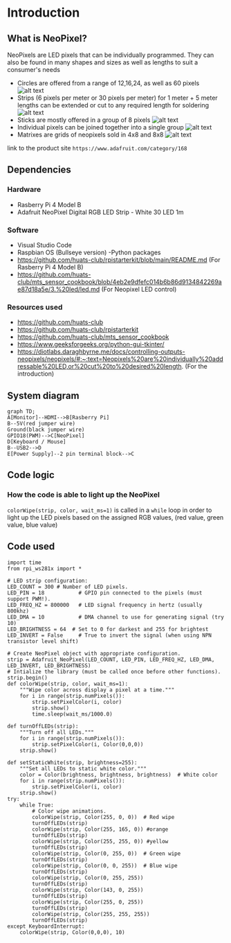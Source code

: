 
# Introduction
## What is NeoPixel?
NeoPixels are LED pixels that can be individually programmed. They can also be found in many shapes and sizes as well as lengths to suit a consumer's needs

- Circles are offered from a range of 12,16,24, as well as 60 pixels ![alt text](https://cdn-shop.adafruit.com/970x728/1463-00.jpg)
- Strips (6 pixels per meter or 30 pixels per meter) for 1 meter + 5 meter lengths can be extended or cut to any required length for soldering ![alt text](https://cdn-shop.adafruit.com/970x728/1376-00.jpg)
- Sticks are mostly offered in a group of 8 pixels ![alt text](https://cdn-shop.adafruit.com/970x728/1426-05.jpg)
- Individual pixels can be joined together into a single group ![alt text](https://cdn-shop.adafruit.com/970x728/1655-00.jpg)
- Matrixes are grids of neopixels sold in 4x8 and 8x8 ![alt text](https://cdn-shop.adafruit.com/970x728/1487-00.jpg)

link to the product site ```https://www.adafruit.com/category/168```

## Dependencies
### Hardware
- Rasberry Pi 4 Model B
- Adafruit NeoPixel Digital RGB LED Strip - White 30 LED 1m

### Software
- Visual Studio Code
- Raspbian OS (Bullseye version)
-Python packages
- https://github.com/huats-club/rpistarterkit/blob/main/README.md (For Rasberry Pi 4 Model B)
- https://github.com/huats-club/mts_sensor_cookbook/blob/4eb2e9dfefc014b6b86d9134842269ae87d18a5e/3.%20led/led.md (For Neopixel LED control)
### Resources used
- https://github.com/huats-club 
- https://github.com/huats-club/rpistarterkit
- https://github.com/huats-club/mts_sensor_cookbook
- https://www.geeksforgeeks.org/python-gui-tkinter/
- https://diotlabs.daraghbyrne.me/docs/controlling-outputs-neopixels/neopixels/#:~:text=Neopixels%20are%20individually%20addressable%20LED,or%20cut%20to%20desired%20length. (For the introduction)

## System diagram
```mermaid
graph TD;
A[Monitor]--HDMI-->B[Rasberry Pi]
B--5V(red jumper wire) 
Ground(black jumper wire)
GPIO18(PWM)-->C[NeoPixel]
D[Keyboard / Mouse]
B--USB2-->D
E[Power Supply]--2 pin terminal block-->C
```

## Code logic
### How the code is able to light up the NeoPixel
```colorWipe(strip, color, wait_ms=1)``` is called in a ```while``` loop in order to light up the LED pixels based on the assigned RGB values, (red value, green value, blue value) 
## Code used 
```
import time
from rpi_ws281x import *

# LED strip configuration:
LED_COUNT = 300 # Number of LED pixels.
LED_PIN = 18           # GPIO pin connected to the pixels (must support PWM!).
LED_FREQ_HZ = 800000   # LED signal frequency in hertz (usually 800khz)
LED_DMA = 10           # DMA channel to use for generating signal (try 10)
LED_BRIGHTNESS = 64  # Set to 0 for darkest and 255 for brightest
LED_INVERT = False     # True to invert the signal (when using NPN transistor level shift)

# Create NeoPixel object with appropriate configuration.
strip = Adafruit_NeoPixel(LED_COUNT, LED_PIN, LED_FREQ_HZ, LED_DMA, LED_INVERT, LED_BRIGHTNESS)
# Intialize the library (must be called once before other functions).
strip.begin()
def colorWipe(strip, color, wait_ms=1):
    """Wipe color across display a pixel at a time."""
    for i in range(strip.numPixels()):
        strip.setPixelColor(i, color)
        strip.show()
        time.sleep(wait_ms/1000.0)

def turnOffLEDs(strip):
    """Turn off all LEDs."""
    for i in range(strip.numPixels()):
        strip.setPixelColor(i, Color(0,0,0))
    strip.show()

def setStaticWhite(strip, brightness=255):
    """Set all LEDs to static white color."""
    color = Color(brightness, brightness, brightness)  # White color
    for i in range(strip.numPixels()):
        strip.setPixelColor(i, color)
    strip.show()
try:
    while True:
        # Color wipe animations.
        colorWipe(strip, Color(255, 0, 0))  # Red wipe
        turnOffLEDs(strip)
        colorWipe(strip, Color(255, 165, 0)) #orange
        turnOffLEDs(strip)
        colorWipe(strip, Color(255, 255, 0)) #yellow
        turnOffLEDs(strip)
        colorWipe(strip, Color(0, 255, 0))  # Green wipe
        turnOffLEDs(strip)
        colorWipe(strip, Color(0, 0, 255))  # Blue wipe
        turnOffLEDs(strip)
        colorWipe(strip, Color(0, 255, 255))
        turnOffLEDs(strip)
        colorWipe(strip, Color(143, 0, 255))
        turnOffLEDs(strip)
        colorWipe(strip, Color(255, 0, 255))
        turnOffLEDs(strip)
        colorWipe(strip, Color(255, 255, 255))
        turnOffLEDs(strip)
except KeyboardInterrupt:
    colorWipe(strip, Color(0,0,0), 10)

```



